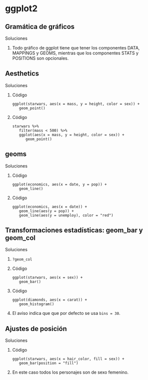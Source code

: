 # ggplot2

## Gramática de gráficos

Soluciones

1. Todo gráfico de ggplot tiene que tener los componentes DATA, MAPPINGS y GEOMS, mientras que los componentes STATS y POSITIONS son opcionales.

## Aesthetics

Soluciones

1. Código

   ```{r}
   ggplot(starwars, aes(x = mass, y = height, color = sex)) +
      geom_point()
   ```

2. Código

   ```{r}
   starwars %>%
      filter(mass < 500) %>%
      ggplot(aes(x = mass, y = height, color = sex)) +
         geom_point()
   ```

## geoms

Soluciones

1. Código

   ```{r}
   ggplot(economics, aes(x = date, y = pop)) +
      geom_line()
   ```

2. Código

   ```{r}
   ggplot(economics, aes(x = date)) +
      geom_line(aes(y = pop)) +
      geom_line(aes(y = unemploy), color = "red")
   ```

## Transformaciones estadísticas: geom_bar y geom_col

Soluciones

1. `?geom_col`
2. Código

   ```{r}
   ggplot(starwars, aes(x = sex)) +
      geom_bar()
   ```

3. Código

   ```{r}
   ggplot(diamonds, aes(x = carat)) +
      geom_histogram()
   ```

4. El aviso indica que que por defecto se usa `bins = 30`.

## Ajustes de posición

Soluciones

1. Código

   ```{r}
   ggplot(starwars, aes(x = hair_color, fill = sex)) +
      geom_bar(position = "fill")
   ```

2. En este caso todos los personajes son de sexo femenino.
